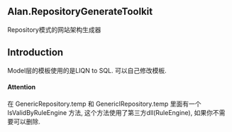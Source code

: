 ## Alan.RepositoryGenerateToolkitRepository模式的网站架构生成器## IntroductionModel层的模板使用的是LIQN to SQL. 可以自己修改模板.#### Attention在 GenericRepository.temp 和 GenericIRepository.temp  里面有一个 IsValidByRuleEngine 方法, 这个方法使用了第三方dll(RuleEngine), 如果你不需要可以删除.
